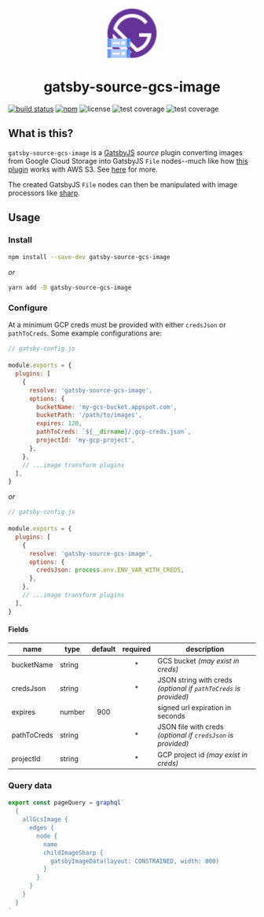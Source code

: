<p align="center">
  <a href="https://github.com/parkerholladay/gatsby-source-gcs-image">
    <img src="https://github.com/parkerholladay/gatsby-source-gcs-image/raw/master/assets/logo.svg" width="100" />
  </a>
</p>
<h1 align="center">
  gatsby-source-gcs-image
</h1>

[![build status](https://img.shields.io/github/actions/workflow/status/parkerholladay/gatsby-source-gcs-image/build.yaml?branch=master&logo=github&style=for-the-badge)](https://github.com/parkerholladay/gatsby-source-gcs-image/actions)
[![npm](https://img.shields.io/npm/v/gastby-source-gcs-image?logo=npm&style=for-the-badge)](https://www.npmjs.com/package/gatsby-source-gcs-image)
![license](https://img.shields.io/npm/l/gatsby-source-gcs-image?style=for-the-badge)
![test coverage](https://img.shields.io/nycrc/parkerholladay/gatsby-source-gcs-image?label=functions&preferredThreshold=functions&style=for-the-badge)
![test coverage](https://img.shields.io/nycrc/parkerholladay/gatsby-source-gcs-image?label=lines&preferredThreshold=lines&style=for-the-badge)

## What is this?

`gatsby-source-gcs-image` is a [GatsbyJS](https:///gatsbyjs.com) _source_ plugin converting images from Google Cloud Storage into GatsbyJS `File` nodes--much like how [this plugin](https://gatsbyjs.com/plugins/gatsby-source-s3-image) works with AWS S3. See [here](https://github.com/jessestuart/gatsby-source-s3-image#but-i-can-just-query-s3-manually-client-side) for more.

The created GatsbyJS `File` nodes can then be manipulated with image processors like [sharp](https://gatsbyjs.com/plugins/gatsby-plugin-sharp).

## Usage

### Install

```bash
npm install --save-dev gatsby-source-gcs-image
```

_or_

```bash
yarn add -D gatsby-source-gcs-image
```

### Configure

At a minimum GCP creds must be provided with either `credsJson` or `pathToCreds`. Some example configurations are:

```javascript
// gatsby-config.js

module.exports = {
  plugins: [
    {
      resolve: 'gatsby-source-gcs-image',
      options: {
        bucketName: 'my-gcs-bucket.appspot.com',
        bucketPath: '/path/to/images',
        expires: 120,
        pathToCreds: `${__dirname}/.gcp-creds.json`,
        projectId: 'my-gcp-project',
      },
    },
    // ...image transform plugins
  ],
}
```

_or_

```javascript
// gatsby-config.js

module.exports = {
  plugins: [
    {
      resolve: 'gatsby-source-gcs-image',
      options: {
        credsJson: process.env.ENV_VAR_WITH_CREDS,
      },
    },
    // ...image transform plugins
  ],
}
```

#### Fields

| name        | type   | default | required | description |
| ----------- | ------ | :-----: | :------: | ----------- |
| bucketName  | string |         | *        | GCS bucket _(may exist in creds)_ |
| credsJson   | string |         | *        | JSON string with creds _(optional if `pathToCreds` is provided)_ |
| expires     | number | 900     |          | signed url expiration in seconds |
| pathToCreds | string |         | *        | JSON file with creds _(optional if `credsJson` is provided)_ |
| projectId   | string |         | *        | GCP project id _(may exist in creds)_ |

### Query data

```javascript
export const pageQuery = graphql`
  {
    allGcsImage {
      edges {
        node {
          name
          childImageSharp {
            gatsbyImageData(layout: CONSTRAINED, width: 800)
          }
        }
      }
    }
  }
`
```
